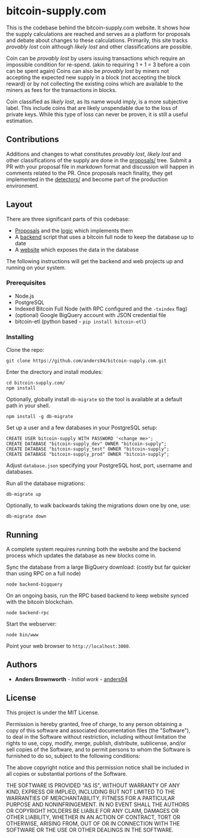 # bitcoin-supply.com

This is the codebase behind the bitcoin-supply.com website. It shows how the
supply calculations are reached and serves as a platform for proposals and
debate about changes to these calculations. Primarily, this site tracks *provably
lost* coin although *likely lost* and other classifications are possible.

Coin can be *provably lost* by users issuing transactions which require an
impossible condition for re-spend. (akin to requiring 1 + 1 = 3 before a coin
can be spent again) Coins can also be *provably lost* by miners not accepting
the expected new supply in a block (not accepting the block reward) or by not
collecting the existing coins which are available to the miners as fees for
the transactions in blocks.

Coin classified as *likely lost*, as its name would imply, is a more subjective
label. This include coins that are likely unspendable due to the loss of
private keys. While this type of loss can never be proven, it is still a useful
estimation.

## Contributions

Additions and changes to what constitutes *provably lost*, *likely lost* and
other classifications of the supply are done in the [proposals/](proposals/)
tree. Submit a PR with your proposal file in markdown format and discussion
will happen in comments related to the PR. Once proposals reach finality, they
get implemented in the [detectors/](detectors/index.js) and become part of the
production environment.

## Layout

There are three significant parts of this codebase:
* [Proposals](proposals/) and the [logic](detectors/index.js) which implements them
* A [backend](backend-etl.js) script that uses a bitcoin full node to keep the database up to date
* A [website](routes/index.js) which exposes the data in the database

The following instructions will get the backend and web projects up and running
on your system.

### Prerequisites

* Node.js
* PostgreSQL
* Indexed Bitcoin Full Node (with RPC configured and the `-txindex` flag)
* (optional) Google BigQuery account with JSON credential file
* bitcoin-etl (python based - `pip install bitcoin-etl`)

### Installing

Clone the repo:

```
git clone https://github.com/anders94/bitcoin-supply.com.git
```

Enter the directory and install modules:

```
cd bitcoin-supply.com/
npm install
```

Optionally, globally install `db-migrate` so the tool is available at a default path in your shell.
```
npm install -g db-migrate
```

Set up a user and a few databases in your PostgreSQL setup:

```
CREATE USER bitcoin-supply WITH PASSWORD '<change me>';
CREATE DATABASE "bitcoin-supply_dev" OWNER "bitcoin-supply";
CREATE DATABASE "bitcoin-supply_test" OWNER "bitcoin-supply";
CREATE DATABASE "bitcoin-supply_prod" OWNER "bitcoin-supply";
```

Adjust `database.json` specifying your PostgreSQL host, port, username and databases.

Run all the database migrations:
```
db-migrate up
```

Optionally, to walk backwards taking the migrations down one by one, use:
```
db-migrate down
```

## Running
A complete system requires running both the website and the backend process which
updates the database as new blocks come in.

Sync the database from a large BigQuery download: (costly but far quicker than using
RPC on a full node)

```
node backend-bigquery
```

On an ongoing basis, run the RPC based backend to keep website synced with the bitcoin
blockchain.

```
node backend-rpc
```

Start the webserver:
```
node bin/www
```

Point your web browser to `http://localhost:3000`.

## Authors

* **Anders Brownworth** - *Initial work* - [anders94](https://github.com/anders94)

## License

This project is under the MIT License.

Permission is hereby granted, free of charge, to any person obtaining a copy of this software
and associated documentation files (the "Software"), to deal in the Software without restriction,
including without limitation the rights to use, copy, modify, merge, publish, distribute,
sublicense, and/or sell copies of the Software, and to permit persons to whom the Software is
furnished to do so, subject to the following conditions:

The above copyright notice and this permission notice shall be included in all copies or
substantial portions of the Software.

THE SOFTWARE IS PROVIDED "AS IS", WITHOUT WARRANTY OF ANY KIND, EXPRESS OR IMPLIED, INCLUDING
BUT NOT LIMITED TO THE WARRANTIES OF MERCHANTABILITY, FITNESS FOR A PARTICULAR PURPOSE AND
NONINFRINGEMENT. IN NO EVENT SHALL THE AUTHORS OR COPYRIGHT HOLDERS BE LIABLE FOR ANY CLAIM,
DAMAGES OR OTHER LIABILITY, WHETHER IN AN ACTION OF CONTRACT, TORT OR OTHERWISE, ARISING FROM,
OUT OF OR IN CONNECTION WITH THE SOFTWARE OR THE USE OR OTHER DEALINGS IN THE SOFTWARE.
